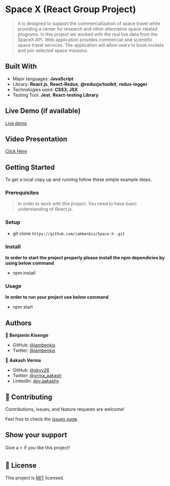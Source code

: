 # Space X (React Group Project)

> It is designed to support the commercialization of space travel while providing a center for research and other alternative space-related programs. In this project we worked with the real live data from the SpaceX API. Web application provides commercial and scientific space travel services. The application will allow users to book rockets and join selected space missions.


## Built With

- Major languages: **JavaScript**
- Library: **React.js**, **React-Redux**, **@reduxjs/toolkit**, **redux-logger**
- Technologies used: **CSS3, JSX**
- Testing Tool: **Jest**, **React-testing Library**

## Live Demo (if available)

[Live demo](https://peaceful-empanada-525d25.netlify.app/)

## Video Presentation

[Click Here](https://drive.google.com/file/d/1OvcgvOwVF8OjLKD56DP0nb_wvVzStoxq/view?usp=sharing)

## Getting Started


To get a local copy up and running follow these simple example steps.

### Prerequisites

> In order to work with this project. You need to have basic understanding of *React.js*.

### Setup

- git clone `https://github.com/iambenkis/Space-X-.git`

### Install

**In order to start the project properly please install the npm dependicies by using below command**

- npm install

### Usage

**In order to run your project use below command**

- npm start

## Authors

👤 **Benjamin Kisenge**

- GitHub: [@iambenkis](https://github.com/iambenkis)
- Twitter: [@iambenkis](https://twitter.com/iambenkis)


👤 **Aakash Verma**

- GitHub: [@skyv26](https://github.com/skyv26)
- Twitter: [@vrma_aakash](https://twitter.com/vrma_aakash)
- LinkedIn: [dev.aakashv](https://linkedin.com/in/skyv2022)


## 🤝 Contributing

Contributions, issues, and feature requests are welcome!

Feel free to check the [issues page](../../issues/).

## Show your support

Give a ⭐️ if you like this project!

## 📝 License

This project is [MIT](./LICENSE) licensed.
